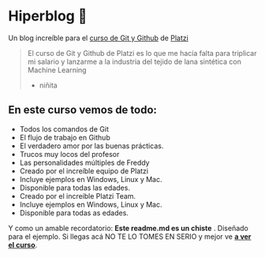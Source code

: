 # Hiperblog 💚
Un blog increíble para el [curso de Git y Github](https://platzi.com/cursos/git-github/ " curso de Git y Github") de [Platzi](https://platzi.com/ "Platzi")

>El curso de Git y Github de Platzi es lo que me hacía falta para triplicar mi salario y lanzarme a la industria del tejido de lana sintética con Machine Learning
> - niñita

## En este curso vemos de todo:
* Todos los comandos de Git
* El flujo de trabajo en Github
* El verdadero amor por las buenas prácticas.
* Trucos muy locos del profesor
* Las personalidades múltiples de Freddy
* Creado por el increíble equipo de Platzi
* Incluye ejemplos en Windows, Linux y Mac.
* Disponible para todas las edades.
* Creado por el increible Platzi Team.
* Incluye ejemplos en Windows, Linux y Mac.
* Disponible para todas as edades.

Y como un amable recordatorio: **Este readme.md es un chiste** . Diseñado para el ejemplo. Si llegas acá NO TE LO TOMES EN SERIO y mejor ve [**a ver el curso**](https://platzi.com/cursos/git-github/ "a ver el  curso").
